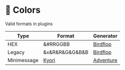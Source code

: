 # 🎨 Colors
Valid formats in plugins

| Type         | Format                                                   | Generator                              |
|--------------|----------------------------------------------------------|----------------------------------------|
| HEX          | &#RRGGBB                                                 | [Birdflop ](https://www.birdflop.com/resources/rgb/)                             |
| Legacy       | &x&R&R&G&G&B&B                                           | [Birdflop ](https://www.birdflop.com/resources/rgb/)                             |
| Minimessage  | [Kyori](https://docs.advntr.dev/minimessage/format.html) | [Adventure](https://webui.advntr.dev/) |